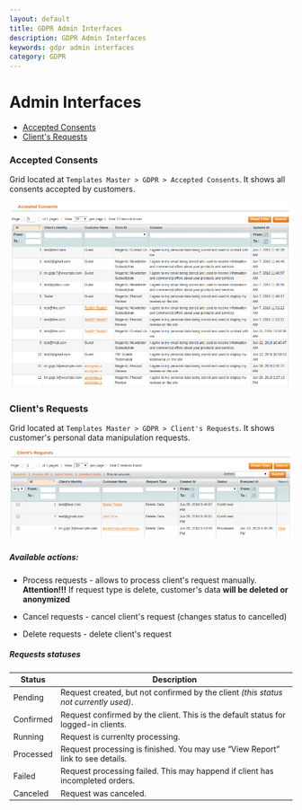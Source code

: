 ```yaml
---
layout: default
title: GDPR Admin Interfaces
description: GDPR Admin Interfaces
keywords: gdpr admin interfaces
category: GDPR
---
```


# Admin Interfaces

 -  [Accepted Consents](#accepted-consents)
 -  [Client's Requests](#clients-requests)

### Accepted Consents

Grid located at `Templates Master > GDPR > Accepted Consents`.
It shows all consents accepted by customers.

![Accepted Consents Grid](/images/m1/gdpr/backend/consents-grid.png)

### Client's Requests

Grid located at `Templates Master > GDPR > Client's Requests`.
It shows customer's personal data manipulation requests.

![Client Requests Grid](/images/m1/gdpr/backend/requests-grid.png)

##### Available actions:

 -  Process requests - allows to process client's request manually.
 **Attention!!!** If request type is delete, customer's data **will be deleted or anonymized**

 -  Cancel requests - cancel client's request (changes status to cancelled)

 -  Delete requests - delete client's request

##### Requests statuses

Status    | Description
----------|--------------------------------------------------------------
Pending   | Request created, but not confirmed by the client *(this status not currently used)*.
Confirmed | Request confirmed by the client. This is the default status for logged-in clients.
Running   | Request is currenlty processing.
Processed | Request processing is finished. You may use “View Report” link to see details.
Failed    | Request processing failed. This may happend if client has incompleted orders.
Canceled  | Request was canceled.
